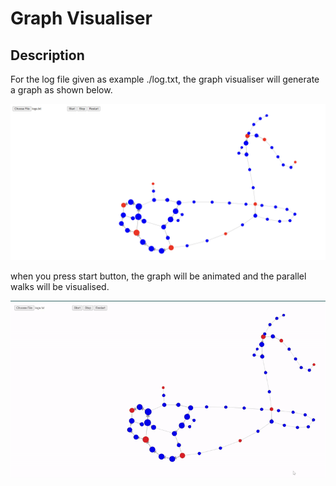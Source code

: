 # Graph Visualiser

## Description

For the log file given as example ./log.txt, the graph visualiser will generate a graph as shown below.

![OriginalGraph](assets/initial.png)

when you press start button, the graph will be animated and the parallel walks will be visualised.

![AnimatedGraph](assets/walker.gif)